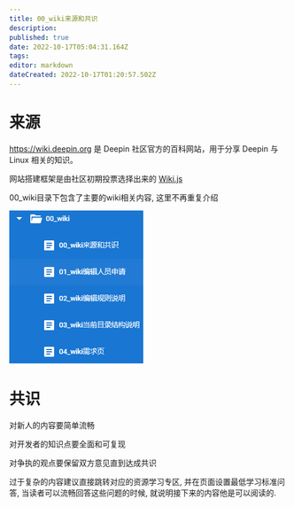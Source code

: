 ```yaml
---
title: 00_wiki来源和共识
description: 
published: true
date: 2022-10-17T05:04:31.164Z
tags: 
editor: markdown
dateCreated: 2022-10-17T01:20:57.502Z
---
```


# 来源
https://wiki.deepin.org 是 Deepin 社区官方的百科网站，用于分享 Deepin 与 Linux 相关的知识。

网站搭建框架是由社区初期投票选择出来的 [Wiki.js](https://js.wiki)

00_wiki目录下包含了主要的wiki相关内容, 这里不再重复介绍

![页面截图](/2022-10-17_11770.png)

# 共识
对新人的内容要简单流畅

对开发者的知识点要全面和可复现

对争执的观点要保留双方意见直到达成共识

过于复杂的内容建议直接跳转对应的资源学习专区, 并在页面设置最低学习标准问答, 
当读者可以流畅回答这些问题的时候, 就说明接下来的内容他是可以阅读的.

